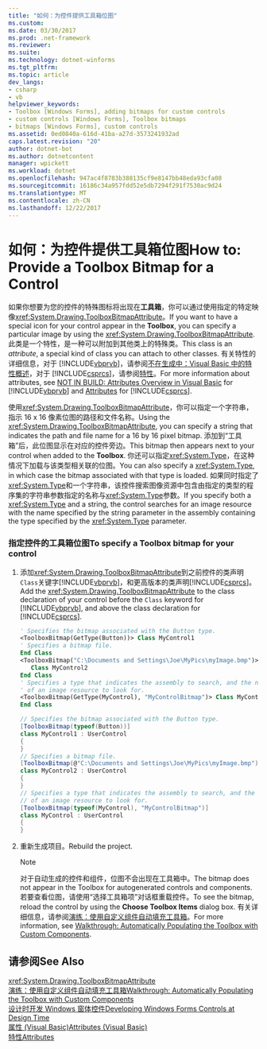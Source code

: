 ```yaml
---
title: "如何：为控件提供工具箱位图"
ms.custom: 
ms.date: 03/30/2017
ms.prod: .net-framework
ms.reviewer: 
ms.suite: 
ms.technology: dotnet-winforms
ms.tgt_pltfrm: 
ms.topic: article
dev_langs:
- csharp
- vb
helpviewer_keywords:
- Toolbox [Windows Forms], adding bitmaps for custom controls
- custom controls [Windows Forms], Toolbox bitmaps
- bitmaps [Windows Forms], custom controls
ms.assetid: 0ed0840a-616d-41ba-a27d-3573241932ad
caps.latest.revision: "20"
author: dotnet-bot
ms.author: dotnetcontent
manager: wpickett
ms.workload: dotnet
ms.openlocfilehash: 947ac4f8783b388135cf9e8147bb48eda93cfa08
ms.sourcegitcommit: 16186c34a957fdd52e5db7294f291f7530ac9d24
ms.translationtype: MT
ms.contentlocale: zh-CN
ms.lasthandoff: 12/22/2017
---
```

# <a name="how-to-provide-a-toolbox-bitmap-for-a-control"></a><span data-ttu-id="fffee-102">如何：为控件提供工具箱位图</span><span class="sxs-lookup"><span data-stu-id="fffee-102">How to: Provide a Toolbox Bitmap for a Control</span></span>
<span data-ttu-id="fffee-103">如果你想要为您的控件的特殊图标将出现在**工具箱**，你可以通过使用指定的特定映像<xref:System.Drawing.ToolboxBitmapAttribute>。</span><span class="sxs-lookup"><span data-stu-id="fffee-103">If you want to have a special icon for your control appear in the **Toolbox**, you can specify a particular image by using the <xref:System.Drawing.ToolboxBitmapAttribute>.</span></span> <span data-ttu-id="fffee-104">此类是一个特性，是一种可以附加到其他类上的特殊类。</span><span class="sxs-lookup"><span data-stu-id="fffee-104">This class is an *attribute*, a special kind of class you can attach to other classes.</span></span> <span data-ttu-id="fffee-105">有关特性的详细信息，对于 [!INCLUDE[vbprvb](../../../../includes/vbprvb-md.md)]，请参阅[不在生成中：Visual Basic 中的特性概述](http://msdn.microsoft.com/en-us/0d0cff64-892d-4f57-83bd-bef388553d4f)，对于 [!INCLUDE[csprcs](../../../../includes/csprcs-md.md)]，请参阅[特性](http://msdn.microsoft.com/library/ae334cee-d96c-4243-a5e3-06dd7fcaf205)。</span><span class="sxs-lookup"><span data-stu-id="fffee-105">For more information about attributes, see [NOT IN BUILD: Attributes Overview in Visual Basic](http://msdn.microsoft.com/en-us/0d0cff64-892d-4f57-83bd-bef388553d4f) for [!INCLUDE[vbprvb](../../../../includes/vbprvb-md.md)] and [Attributes](http://msdn.microsoft.com/library/ae334cee-d96c-4243-a5e3-06dd7fcaf205) for [!INCLUDE[csprcs](../../../../includes/csprcs-md.md)].</span></span>  
  
 <span data-ttu-id="fffee-106">使用<xref:System.Drawing.ToolboxBitmapAttribute>，你可以指定一个字符串，指示 16 x 16 像素位图的路径和文件名称。</span><span class="sxs-lookup"><span data-stu-id="fffee-106">Using the <xref:System.Drawing.ToolboxBitmapAttribute>, you can specify a string that indicates the path and file name for a 16 by 16 pixel bitmap.</span></span> <span data-ttu-id="fffee-107">添加到“工具箱”后，此位图显示在对应的控件旁边。</span><span class="sxs-lookup"><span data-stu-id="fffee-107">This bitmap then appears next to your control when added to the **Toolbox**.</span></span> <span data-ttu-id="fffee-108">你还可以指定<xref:System.Type>，在这种情况下加载与该类型相关联的位图。</span><span class="sxs-lookup"><span data-stu-id="fffee-108">You can also specify a <xref:System.Type>, in which case the bitmap associated with that type is loaded.</span></span> <span data-ttu-id="fffee-109">如果同时指定了<xref:System.Type>和一个字符串，该控件搜索图像资源中包含由指定的类型的程序集的字符串参数指定的名称与<xref:System.Type>参数。</span><span class="sxs-lookup"><span data-stu-id="fffee-109">If you specify both a <xref:System.Type> and a string, the control searches for an image resource with the name specified by the string parameter in the assembly containing the type specified by the <xref:System.Type> parameter.</span></span>  
  
### <a name="to-specify-a-toolbox-bitmap-for-your-control"></a><span data-ttu-id="fffee-110">指定控件的工具箱位图</span><span class="sxs-lookup"><span data-stu-id="fffee-110">To specify a Toolbox bitmap for your control</span></span>  
  
1.  <span data-ttu-id="fffee-111">添加<xref:System.Drawing.ToolboxBitmapAttribute>到之前控件的类声明`Class`关键字[!INCLUDE[vbprvb](../../../../includes/vbprvb-md.md)]，和更高版本的类声明[!INCLUDE[csprcs](../../../../includes/csprcs-md.md)]。</span><span class="sxs-lookup"><span data-stu-id="fffee-111">Add the <xref:System.Drawing.ToolboxBitmapAttribute> to the class declaration of your control before the `Class` keyword for [!INCLUDE[vbprvb](../../../../includes/vbprvb-md.md)], and above the class declaration for [!INCLUDE[csprcs](../../../../includes/csprcs-md.md)].</span></span>  
  
    ```vb  
    ' Specifies the bitmap associated with the Button type.  
    <ToolboxBitmap(GetType(Button))> Class MyControl1  
    ' Specifies a bitmap file.  
    End Class  
    <ToolboxBitmap("C:\Documents and Settings\Joe\MyPics\myImage.bmp")> _  
       Class MyControl2  
    End Class  
    ' Specifies a type that indicates the assembly to search, and the name   
    ' of an image resource to look for.  
    <ToolboxBitmap(GetType(MyControl), "MyControlBitmap")> Class MyControl  
    End Class  
    ```  
  
    ```csharp  
    // Specifies the bitmap associated with the Button type.  
    [ToolboxBitmap(typeof(Button))]  
    class MyControl1 : UserControl  
    {  
    }  
    // Specifies a bitmap file.  
    [ToolboxBitmap(@"C:\Documents and Settings\Joe\MyPics\myImage.bmp")]  
    class MyControl2 : UserControl  
    {  
    }  
    // Specifies a type that indicates the assembly to search, and the name   
    // of an image resource to look for.  
    [ToolboxBitmap(typeof(MyControl), "MyControlBitmap")]  
    class MyControl : UserControl  
    {  
    }  
    ```  
  
2.  <span data-ttu-id="fffee-112">重新生成项目。</span><span class="sxs-lookup"><span data-stu-id="fffee-112">Rebuild the project.</span></span>  
  
    > [!NOTE]
    >  <span data-ttu-id="fffee-113">对于自动生成的控件和组件，位图不会出现在工具箱中。</span><span class="sxs-lookup"><span data-stu-id="fffee-113">The bitmap does not appear in the Toolbox for autogenerated controls and components.</span></span> <span data-ttu-id="fffee-114">若要查看位图，请使用“选择工具箱项”对话框重载控件。</span><span class="sxs-lookup"><span data-stu-id="fffee-114">To see the bitmap, reload the control by using the **Choose Toolbox Items** dialog box.</span></span> <span data-ttu-id="fffee-115">有关详细信息，请参阅[演练：使用自定义组件自动填充工具箱](../../../../docs/framework/winforms/controls/walkthrough-automatically-populating-the-toolbox-with-custom-components.md)。</span><span class="sxs-lookup"><span data-stu-id="fffee-115">For more information, see [Walkthrough: Automatically Populating the Toolbox with Custom Components](../../../../docs/framework/winforms/controls/walkthrough-automatically-populating-the-toolbox-with-custom-components.md).</span></span>  
  
## <a name="see-also"></a><span data-ttu-id="fffee-116">请参阅</span><span class="sxs-lookup"><span data-stu-id="fffee-116">See Also</span></span>  
 <xref:System.Drawing.ToolboxBitmapAttribute>  
 [<span data-ttu-id="fffee-117">演练：使用自定义组件自动填充工具箱</span><span class="sxs-lookup"><span data-stu-id="fffee-117">Walkthrough: Automatically Populating the Toolbox with Custom Components</span></span>](../../../../docs/framework/winforms/controls/walkthrough-automatically-populating-the-toolbox-with-custom-components.md)  
 [<span data-ttu-id="fffee-118">设计时开发 Windows 窗体控件</span><span class="sxs-lookup"><span data-stu-id="fffee-118">Developing Windows Forms Controls at Design Time</span></span>](../../../../docs/framework/winforms/controls/developing-windows-forms-controls-at-design-time.md)  
 [<span data-ttu-id="fffee-119">属性 (Visual Basic)</span><span class="sxs-lookup"><span data-stu-id="fffee-119">Attributes (Visual Basic)</span></span>](~/docs/visual-basic/language-reference/attributes.md)  
 [<span data-ttu-id="fffee-120">特性</span><span class="sxs-lookup"><span data-stu-id="fffee-120">Attributes</span></span>](http://msdn.microsoft.com/library/ae334cee-d96c-4243-a5e3-06dd7fcaf205)
